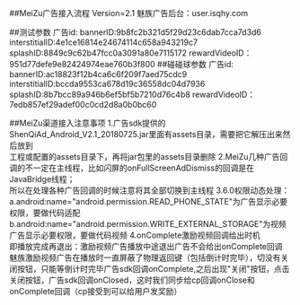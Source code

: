 ##MeiZu广告接入流程 Version=2.1
	魅族广告后台：user.isqhy.com




##测试参数
	广告id:
		bannerID:9b8fc2b321d5f29d23c6dab7cca7d3d6
		interstitialID:4e1ce16814e24674114c658a943219c7
		splashID:8849c9c62b47fcc0a3091a80e7115172
		rewardVideoID：951d77defe9e82424974eae760b3f800
##碰碰球参数
	广告id:
		bannerID:ac18823f12b4ca6c6f209f7aed75cdc9
		interstitialID:bccda9553ca678d19c36558dc04d7936
		splashID:8b7bcc89a946b6ef5bf5b7210d76c4b8
		rewardVideoID：7edb857ef29adef00c0cd2d8a0b0bc60

##MeiZu渠道接入注意事项
	1.广告sdk提供的ShenQiAd_Android_V2.1_20180725.jar里面有assets目录，需要把它解压出来然后放到  
	  工程或配置的assets目录下，再将jar包里的assets目录删除 
	2.MeiZu几种广告回调的不一定在主线程，比如闪屏的onFullScreenAdDismiss的回调是在JavaBridge线程；  
	  所以在处理各种广告回调的时候注意将其全部切换到主线程 
	3.6.0权限动态处理： 
	  a.android:name="android.permission.READ_PHONE_STATE"为广告显示必要权限，要做代码适配 
	  b.android:name="android.permission.WRITE_EXTERNAL_STORAGE"为视频广告显示必要权限，要做代码视频
	4.onComplete激励视频回调给出时机   
	即播放完成再退出：激励视频广告播放中途退出广告不会给出onComplete回调
	魅族激励视频广告在播放时一直屏蔽了物理返回键（包括倒计时完毕），切没有关闭按钮，只能等倒计时完毕广告sdk回调onComplete,之后出现"关闭"按钮，点击关闭按钮，广告sdk回调onClosed，这时我们同步给cp回调onClose和onComplete回调（cp接受到可以给用户发奖励）
		
	